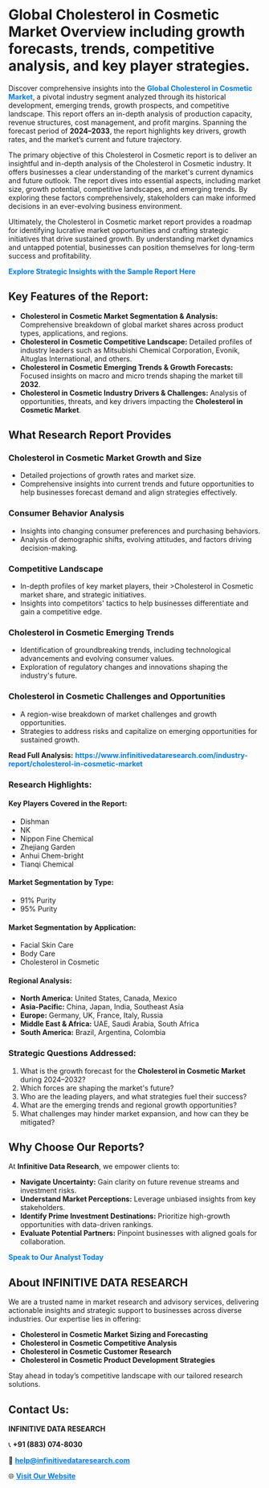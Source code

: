 <h1>Global Cholesterol in Cosmetic Market Overview including growth forecasts, trends, competitive analysis, and key player strategies.</h1>
<p>
Discover comprehensive insights into the 
<a href="https://www.infinitivedataresearch.com/industry-report/cholesterol-in-cosmetic-market" rel="dofollow" style="color: #007BFF; text-decoration: none;"><strong>Global Cholesterol in Cosmetic Market</strong></a>, a pivotal industry segment analyzed through its historical development, emerging trends, growth prospects, and competitive landscape. This report offers an in-depth analysis of production capacity, revenue structures, cost management, and profit margins. Spanning the forecast period of <strong>2024–2033</strong>, the report highlights key drivers, growth rates, and the market’s current and future trajectory.
</p>
<p>
The primary objective of this Cholesterol in Cosmetic report is to deliver an insightful and in-depth analysis of the Cholesterol in Cosmetic industry. It offers businesses a clear understanding of the market's current dynamics and future outlook. The report dives into essential aspects, including market size, growth potential, competitive landscapes, and emerging trends. By exploring these factors comprehensively, stakeholders can make informed decisions in an ever-evolving business environment.
</p>
<p>
Ultimately, the Cholesterol in Cosmetic market report provides a roadmap for identifying lucrative market opportunities and crafting strategic initiatives that drive sustained growth. By understanding market dynamics and untapped potential, businesses can position themselves for long-term success and profitability.
</p>
<p>
<a href="https://www.infinitivedataresearch.com/request-sample/reportId=107800" style="color: #007BFF; text-decoration: none;"><strong>Explore Strategic Insights with the Sample Report Here</strong></a>
</p>

<h2>Key Features of the Report:</h2>
<ul>
<li><strong>Cholesterol in Cosmetic Market Segmentation & Analysis:</strong> Comprehensive breakdown of global market shares across product types, applications, and regions.</li>
<li><strong>Cholesterol in Cosmetic Competitive Landscape:</strong> Detailed profiles of industry leaders such as Mitsubishi Chemical Corporation, Evonik, Altuglas International, and others.</li>
<li><strong>Cholesterol in Cosmetic Emerging Trends & Growth Forecasts:</strong> Focused insights on macro and micro trends shaping the market till <strong>2032</strong>.</li>
<li><strong>Cholesterol in Cosmetic Industry Drivers & Challenges:</strong> Analysis of opportunities, threats, and key drivers impacting the <strong>Cholesterol in Cosmetic Market</strong>.</li>
</ul>

<h2>What Research Report Provides</h2>
<h3>Cholesterol in Cosmetic Market Growth and Size</h3>
<ul>
<li>Detailed projections of growth rates and market size.</li>
<li>Comprehensive insights into current trends and future opportunities to help businesses forecast demand and align strategies effectively.</li>
</ul>

<h3>Consumer Behavior Analysis</h3>
<ul>
<li>Insights into changing consumer preferences and purchasing behaviors.</li>
<li>Analysis of demographic shifts, evolving attitudes, and factors driving decision-making.</li>
</ul>

<h3>Competitive Landscape</h3>
<ul>
<li>In-depth profiles of key market players, their >Cholesterol in Cosmetic market share, and strategic initiatives.</li>
<li>Insights into competitors' tactics to help businesses differentiate and gain a competitive edge.</li>
</ul>

<h3>Cholesterol in Cosmetic Emerging Trends</h3>
<ul>
<li>Identification of groundbreaking trends, including technological advancements and evolving consumer values.</li>
<li>Exploration of regulatory changes and innovations shaping the industry's future.</li>
</ul>

<h3>Cholesterol in Cosmetic Challenges and Opportunities</h3>
<ul>
<li>A region-wise breakdown of market challenges and growth opportunities.</li>
<li>Strategies to address risks and capitalize on emerging opportunities for sustained growth.</li>
</ul>
<p><strong>Read Full Analysis:</strong> <a href="https://www.infinitivedataresearch.com/industry-report/cholesterol-in-cosmetic-market" rel="dofollow" style="color: #007BFF; text-decoration: none;"><strong>https://www.infinitivedataresearch.com/industry-report/cholesterol-in-cosmetic-market</strong></a></p>
<h3>Research Highlights:</h3>
<h4>Key Players Covered in the Report:</h4>
<ul><li>Dishman</li><li>NK</li><li>Nippon Fine Chemical</li><li>Zhejiang Garden</li><li>Anhui Chem-bright</li><li>Tianqi Chemical</li></ul>
<h4>Market Segmentation by Type:</h4>
<ul><li>91% Purity</li><li>95% Purity</li></ul>
<h4>Market Segmentation by Application:</h4>
<ul><li>Facial Skin Care</li><li>Body Care</li><li>Cholesterol in Cosmetic</li></ul>

<h4>Regional Analysis:</h4>
<ul>
<li><strong>North America:</strong> United States, Canada, Mexico</li>
<li><strong>Asia-Pacific:</strong> China, Japan, India, Southeast Asia</li>
<li><strong>Europe:</strong> Germany, UK, France, Italy, Russia</li>
<li><strong>Middle East & Africa:</strong> UAE, Saudi Arabia, South Africa</li>
<li><strong>South America:</strong> Brazil, Argentina, Colombia</li>
</ul>

<h3>Strategic Questions Addressed:</h3>
<ol>
<li>What is the growth forecast for the <strong>Cholesterol in Cosmetic Market</strong> during 2024–2032?</li>
<li>Which forces are shaping the market's future?</li>
<li>Who are the leading players, and what strategies fuel their success?</li>
<li>What are the emerging trends and regional growth opportunities?</li>
<li>What challenges may hinder market expansion, and how can they be mitigated?</li>
</ol>

<h2>Why Choose Our Reports?</h2>
<p>At <strong>Infinitive Data Research</strong>, we empower clients to:</p>
<ul>
<li><strong>Navigate Uncertainty:</strong> Gain clarity on future revenue streams and investment risks.</li>
<li><strong>Understand Market Perceptions:</strong> Leverage unbiased insights from key stakeholders.</li>
<li><strong>Identify Prime Investment Destinations:</strong> Prioritize high-growth opportunities with data-driven rankings.</li>
<li><strong>Evaluate Potential Partners:</strong> Pinpoint businesses with aligned goals for collaboration.</li>
</ul>
<p><a href="https://www.infinitivedataresearch.com/industry-report/cholesterol-in-cosmetic-market" rel="dofollow" style="color: #007BFF; text-decoration: none;"><strong>Speak to Our Analyst Today</strong></a></p>

<h2>About INFINITIVE DATA RESEARCH</h2>
<p>We are a trusted name in market research and advisory services, delivering actionable insights and strategic support to businesses across diverse industries. Our expertise lies in offering:</p>
<ul>
<li><strong>Cholesterol in Cosmetic Market Sizing and Forecasting</strong></li>
<li><strong>Cholesterol in Cosmetic Competitive Analysis</strong></li>
<li><strong>Cholesterol in Cosmetic Customer Research</strong></li>
<li><strong>Cholesterol in Cosmetic Product Development Strategies</strong></li>
</ul>
<p>Stay ahead in today’s competitive landscape with our tailored research solutions.</p>

<h2>Contact Us:</h2>
<p><strong>INFINITIVE DATA RESEARCH</strong></p>
<p>📞 <strong>+91 (883) 074-8030</strong></p>
<p>📧 <strong><a href="mailto:help@infinitivedataresearch.com" style="color: #007BFF;">help@infinitivedataresearch.com</a></strong></p>
<p>🌐 <strong><a href="https://www.infinitivedataresearch.com" rel="dofollow" style="color: #007BFF;">Visit Our Website</a></strong></p>